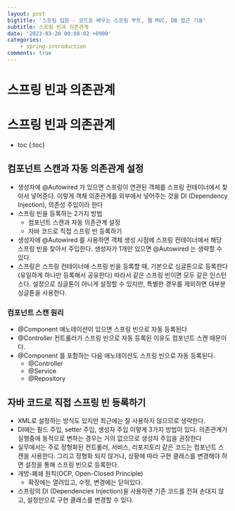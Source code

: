 ```yaml
---
layout: post
bigtitle: '스프링 입문 - 코드로 배우는 스프링 부트, 웹 MVC, DB 접근 기술'
subtitle: 스프링 빈과 의존관계
date: '2023-03-20 00:00:02 +0900'
categories:
    - spring-introduction
comments: true
---
```


# 스프링 빈과 의존관계

# 스프링 빈과 의존관계
* toc
{:toc}

## 컴포넌트 스캔과 자동 의존관계 설정
+ 생성자에 @Autowired 가 있으면 스프링이 연관된 객체를 스프링 컨테이너에서 찾아서 넣어준다. 이렇게
  객체 의존관계를 외부에서 넣어주는 것을 DI (Dependency Injection), 의존성 주입이라 한다
+ 스프링 빈을 등록하는 2가지 방법
  + 컴포넌트 스캔과 자동 의존관계 설정
  + 자바 코드로 직접 스프링 빈 등록하기
+ 생성자에 @Autowired 를 사용하면 객체 생성 시점에 스프링 컨테이너에서 해당 스프링 빈을 찾아서 주입한다. 생성자가 1개만 있으면 @Autowired 는 생략할 수 있다.
+ 스프링은 스프링 컨테이너에 스프링 빈을 등록할 때, 기본으로 싱글톤으로 등록한다(유일하게 하나만
  등록해서 공유한다) 따라서 같은 스프링 빈이면 모두 같은 인스턴스다. 설정으로 싱글톤이 아니게 설정할 수
  있지만, 특별한 경우를 제외하면 대부분 싱글톤을 사용한다.

### 컴포넌트 스캔 원리
+ @Component 애노테이션이 있으면 스프링 빈으로 자동 등록된다
+ @Controller 컨트롤러가 스프링 빈으로 자동 등록된 이유도 컴포넌트 스캔 때문이다.
+ @Component 를 포함하는 다음 애노테이션도 스프링 빈으로 자동 등록된다.
  + @Controller
  + @Service
  + @Repository

## 자바 코드로 직접 스프링 빈 등록하기
+ XML로 설정하는 방식도 있지만 최근에는 잘 사용하지 않으므로 생략한다.
+ DI에는 필드 주입, setter 주입, 생성자 주입 이렇게 3가지 방법이 있다. 의존관계가 실행중에 동적으로 변하는 경우는 거의 없으므로 생성자 주입을 권장한다
+ 실무에서는 주로 정형화된 컨트롤러, 서비스, 리포지토리 같은 코드는 컴포넌트 스캔을 사용한다.
  그리고 정형화 되지 않거나, 상황에 따라 구현 클래스를 변경해야 하면 설정을 통해 스프링 빈으로
  등록한다.
+ 개방-폐쇄 원칙(OCP, Open-Closed Principle)
  + 확장에는 열려있고, 수정, 변경에는 닫혀있다.
+ 스프링의 DI (Dependencies Injection)을 사용하면 기존 코드를 전혀 손대지 않고, 설정만으로 구현 클래스를 변경할 수 있다.

